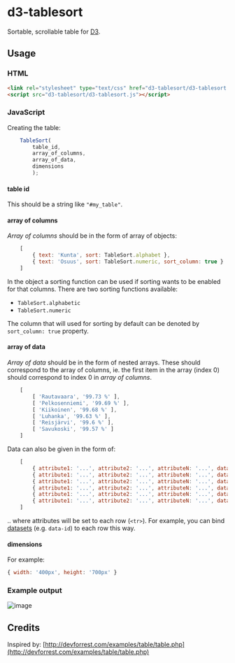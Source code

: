 d3-tablesort
============

Sortable, scrollable table for [D3](http://d3js.org/).

## Usage

### HTML

```html
<link rel="stylesheet" type="text/css" href="d3-tablesort/d3-tablesort.css">
<script src="d3-tablesort/d3-tablesort.js"></script>
```

### JavaScript

Creating the table:

```javascript
    TableSort(
        table_id,
        array_of_columns,
        array_of_data,
        dimensions
        );
```

#### table id

This should be a string like `"#my_table"`.

#### array of columns

*Array of columns* should be in the form of array of objects:

```javascript
    [
	    { text: 'Kunta', sort: TableSort.alphabet },
    	{ text: 'Osuus', sort: TableSort.numeric, sort_column: true }
	]
```

In the object a sorting function can be used if sorting wants to be enabled for that columns. There are two sorting functions available:

- `TableSort.alphabetic`
- `TableSort.numeric`

The column that will used for sorting by default can be denoted by `sort_column: true` property.

#### array of data

*Array of data* should be in the form of nested arrays. These should correspond to the array of columns, ie. the first item in the array (index 0) should correspond to index 0 in *array of columns*.

```javascript
	[
		[ 'Rautavaara', '99.73 %' ],
		[ 'Pelkosenniemi', '99.69 %' ],
		[ 'Kiikoinen', '99.68 %' ],
		[ 'Luhanka', '99.63 %' ],
		[ 'Reisjärvi', '99.6 %' ],
		[ 'Savukoski', '99.57 %' ]
	]
```

Data can also be given in the form of:

```javascript
	[
		{ attribute1: '...', attribute2: '...', attributeN: '...', data: [ 'Rautavaara', '99.73 %' ] },
		{ attribute1: '...', attribute2: '...', attributeN: '...', data: [ 'Pelkosenniemi', '99.69 %' ] },
		{ attribute1: '...', attribute2: '...', attributeN: '...', data: [ 'Kiikoinen', '99.68 %' ] },
		{ attribute1: '...', attribute2: '...', attributeN: '...', data: [ 'Luhanka', '99.63 %' ] },
		{ attribute1: '...', attribute2: '...', attributeN: '...', data: [ 'Reisjärvi', '99.6 %' ] },
		{ attribute1: '...', attribute2: '...', attributeN: '...', data: [ 'Savukoski', '99.57 %' ] }
	]
```

.. where attributes will be set to each row (`<tr>`). For example, you can bind [datasets](http://www.w3.org/TR/2011/WD-html5-20110113/elements.html) (e.g. `data-id`) to each row this way.

#### dimensions

For example:

```javascript
{ width: '400px', height: '700px' }
```

### Example output

![image](https://f.cloud.github.com/assets/433707/1214836/72cb2996-264c-11e3-8d98-50e671631df5.png)


## Credits

Inspired by: [http://devforrest.com/examples/table/table.php](http://devforrest.com/examples/table/table.php)